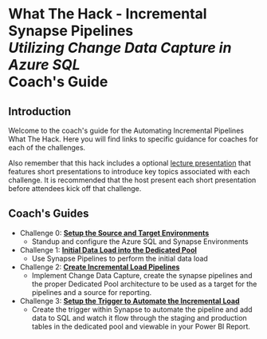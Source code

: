 # What The Hack - Incremental Synapse Pipelines <br> <i>Utilizing Change Data Capture in Azure SQL</i> <br> Coach's Guide 
## Introduction
Welcome to the coach's guide for the Automating Incremental Pipelines What The Hack. Here you will find links to specific guidance for coaches for each of the challenges.

Also remember that this hack includes a optional [lecture presentation](Automating-Incremental-Pipelines.pptx?raw=true) that features short presentations to introduce key topics associated with each challenge. It is recommended that the host present each short presentation before attendees kick off that challenge.

## Coach's Guides
- Challenge 0: **[Setup the Source and Target Environments](Solution-00.md)**
   - Standup and configure the Azure SQL and Synapse Environments
- Challenge 1: **[Initial Data Load into the Dedicated Pool](Solution-01.md)**
   - Use Synapse Pipelines to perform the initial data load
- Challenge 2: **[Create Incremental Load Pipelines](Solution-02.md)**
   - Implement Change Data Capture, create the synapse pipelines and the proper Dedicated Pool architecture to be used as a target for the pipelines and a source for reporting.
- Challenge 3: **[Setup the Trigger to Automate the Incremental Load](Solution-03.md)**
   - Create the trigger within Synapse to automate the pipeline and add data to SQL and watch it flow through the staging and production tables in the dedicated pool and viewable in your Power BI Report.
